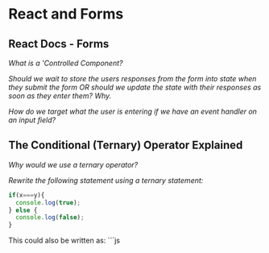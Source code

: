 # React and Forms

## React Docs - Forms

*What is a 'Controlled Component?*


*Should we wait to store the users responses from the form into state when they submit the form OR should we update the state with their responses as soon as they enter them? Why.*

*How do we target what the user is entering if we have an event handler on an input field?*

## The Conditional (Ternary) Operator Explained

*Why would we use a ternary operator?*

*Rewrite the following statement using a ternary statement:*

```js
if(x===y){
  console.log(true);
} else {
  console.log(false);
}
```

This could also be written as: ```js
